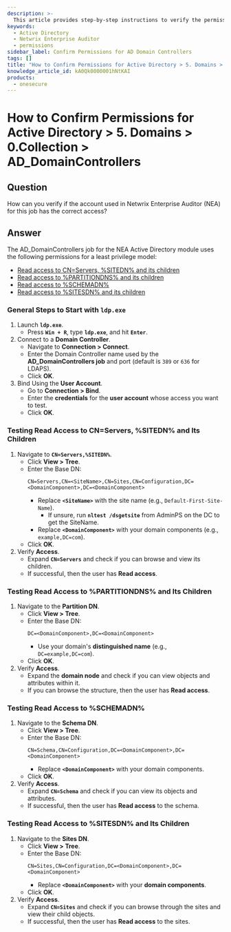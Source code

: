 ```yaml
---
description: >-
  This article provides step-by-step instructions to verify the permissions of the account used in Netwrix Enterprise Auditor for the AD_DomainControllers job.
keywords:
  - Active Directory
  - Netwrix Enterprise Auditor
  - permissions
sidebar_label: Confirm Permissions for AD Domain Controllers
tags: []
title: "How to Confirm Permissions for Active Directory > 5. Domains > 0.Collection > AD_DomainControllers"
knowledge_article_id: kA0Qk0000001hNtKAI
products:
  - onesecure
---
```


# How to Confirm Permissions for Active Directory > 5. Domains > 0.Collection > AD_DomainControllers

## Question

How can you verify if the account used in Netwrix Enterprise Auditor (NEA) for this job has the correct access?

## Answer

The AD_DomainControllers job for the NEA Active Directory module uses the following permissions for a least privilege model:

- [Read access to CN=Servers, %SITEDN% and its children](#testcnsiteandchild)
- [Read access to %PARTITIONDNS% and its children](#testpartandchild)
- [Read access to %SCHEMADN%](#testschem)
- [Read access to %SITESDN% and its children](#testsiteandchild)

### General Steps to Start with `ldp.exe`

1. Launch **`ldp.exe`**.
   - Press **`Win + R`**, type **`ldp.exe`**, and hit **`Enter`**.
2. Connect to a **Domain Controller**.
   - Navigate to **Connection > Connect**.
   - Enter the Domain Controller name used by the **AD_DomainControllers job** and port (default is `389` or `636` for LDAPS).
   - Click **OK**.
3. Bind Using the **User Account**.
   - Go to **Connection > Bind**.
   - Enter the **credentials** for the **user account** whose access you want to test.
   - Click **OK**.

### Testing Read Access to CN=Servers, %SITEDN% and Its Children

1. Navigate to **`CN=Servers,%SITEDN%`**.
   - Click **View > Tree**.
   - Enter the Base DN:
     ```
     CN=Servers,CN=<SiteName>,CN=Sites,CN=Configuration,DC=<DomainComponent>,DC=<DomainComponent>
     ```
     - Replace **`<SiteName>`** with the site name (e.g., `Default-First-Site-Name`).
       - If unsure, run **`nltest /dsgetsite`** from AdminPS on the DC to get the SiteName.
     - Replace **`<DomainComponent>`** with your domain components (e.g., `example,DC=com`).
   - Click **OK**.
2. Verify **Access**.
   - Expand **`CN=Servers`** and check if you can browse and view its children.
   - If successful, then the user has **Read access**.

### Testing Read Access to %PARTITIONDNS% and Its Children

1. Navigate to the **Partition DN**.
   - Click **View > Tree**.
   - Enter the Base DN:
     ```
     DC=<DomainComponent>,DC=<DomainComponent>
     ```
     - Use your domain's **distinguished name** (e.g., `DC=example,DC=com`).
   - Click **OK**.
2. Verify **Access**.
   - Expand the **domain node** and check if you can view objects and attributes within it.
   - If you can browse the structure, then the user has **Read access**.

### Testing Read Access to %SCHEMADN%

1. Navigate to the **Schema DN**.
   - Click **View > Tree**.
   - Enter the Base DN:
     ```
     CN=Schema,CN=Configuration,DC=<DomainComponent>,DC=<DomainComponent>
     ```
     - Replace **`<DomainComponent>`** with your domain components.
   - Click **OK**.
2. Verify **Access**.
   - Expand **`CN=Schema`** and check if you can view its objects and attributes.
   - If successful, then the user has **Read access** to the schema.

### Testing Read Access to %SITESDN% and Its Children

1. Navigate to the **Sites DN**.
   - Click **View > Tree**.
   - Enter the Base DN:
     ```
     CN=Sites,CN=Configuration,DC=<DomainComponent>,DC=<DomainComponent>
     ```
     - Replace **`<DomainComponent>`** with your **domain components**.
   - Click **OK**.
2. Verify **Access**.
   - Expand **`CN=Sites`** and check if you can browse through the sites and view their child objects.
   - If successful, then the user has **Read access** to the sites.